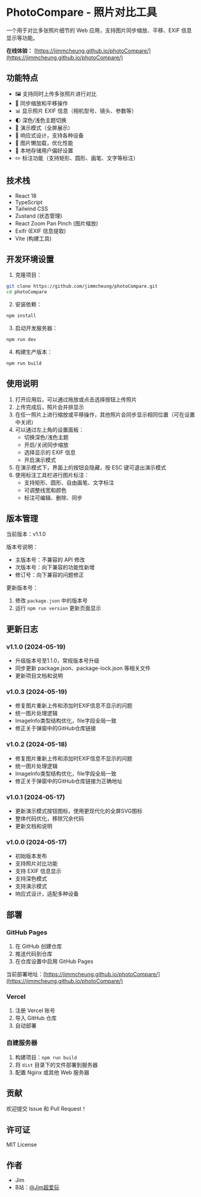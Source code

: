 # PhotoCompare - 照片对比工具

一个用于对比多张照片细节的 Web 应用，支持图片同步缩放、平移、EXIF 信息显示等功能。

**在线体验：** [https://jimmcheung.github.io/photoCompare/](https://jimmcheung.github.io/photoCompare/)

## 功能特点

- 🖼️ 支持同时上传多张照片进行对比
- 🔄 同步缩放和平移操作
- 📊 显示照片 EXIF 信息（相机型号、镜头、参数等）
- 🌓 深色/浅色主题切换
- 🎯 演示模式（全屏展示）
- 📱 响应式设计，支持各种设备
- 🚀 图片懒加载，优化性能
- 💾 本地存储用户偏好设置
- ✏️ 标注功能（支持矩形、圆形、画笔、文字等标注）

## 技术栈

- React 18
- TypeScript
- Tailwind CSS
- Zustand (状态管理)
- React Zoom Pan Pinch (图片缩放)
- Exifr (EXIF 信息提取)
- Vite (构建工具)

## 开发环境设置

1. 克隆项目：
```bash
git clone https://github.com/jimmcheung/photoCompare.git
cd photoCompare
```

2. 安装依赖：
```bash
npm install
```

3. 启动开发服务器：
```bash
npm run dev
```

4. 构建生产版本：
```bash
npm run build
```

## 使用说明

1. 打开应用后，可以通过拖放或点击选择按钮上传照片
2. 上传完成后，照片会并排显示
3. 在任一照片上进行缩放或平移操作，其他照片会同步显示相同位置（可在设置中关闭）
4. 可以通过左上角的设置面板：
   - 切换深色/浅色主题
   - 开启/关闭同步缩放
   - 选择显示的 EXIF 信息
   - 开启演示模式
5. 在演示模式下，界面上的按钮会隐藏，按 ESC 键可退出演示模式
6. 使用标注工具栏进行图片标注：
   - 支持矩形、圆形、自由画笔、文字标注
   - 可调整线宽和颜色
   - 标注可编辑、删除、同步

## 版本管理

当前版本：v1.1.0

版本号说明：
- 主版本号：不兼容的 API 修改
- 次版本号：向下兼容的功能性新增
- 修订号：向下兼容的问题修正

更新版本号：
1. 修改 `package.json` 中的版本号
2. 运行 `npm run version` 更新页面显示

## 更新日志

### v1.1.0 (2024-05-19)
- 升级版本号至1.1.0，常规版本号升级
- 同步更新 package.json、package-lock.json 等相关文件
- 更新项目文档和说明

### v1.0.3 (2024-05-19)
- 修复图片重新上传和添加时EXIF信息不显示的问题
- 统一图片处理逻辑
- ImageInfo类型结构优化，file字段全局一致
- 修正关于弹窗中的GitHub仓库链接

### v1.0.2 (2024-05-18)
- 修复图片重新上传和添加时EXIF信息不显示的问题
- 统一图片处理逻辑
- ImageInfo类型结构优化，file字段全局一致
- 修正关于弹窗中的GitHub仓库链接为正确地址

### v1.0.1 (2024-05-17)
- 更新演示模式按钮图标，使用更现代化的全屏SVG图标
- 整体代码优化，移除冗余代码
- 更新文档和说明

### v1.0.0 (2024-05-17)
- 初始版本发布
- 支持照片对比功能
- 支持 EXIF 信息显示
- 支持深色模式
- 支持演示模式
- 响应式设计，适配多种设备

## 部署

### GitHub Pages
1. 在 GitHub 创建仓库
2. 推送代码到仓库
3. 在仓库设置中启用 GitHub Pages

当前部署地址：[https://jimmcheung.github.io/photoCompare/](https://jimmcheung.github.io/photoCompare/)

### Vercel
1. 注册 Vercel 账号
2. 导入 GitHub 仓库
3. 自动部署

### 自建服务器
1. 构建项目：`npm run build`
2. 将 `dist` 目录下的文件部署到服务器
3. 配置 Nginx 或其他 Web 服务器

## 贡献

欢迎提交 Issue 和 Pull Request！

## 许可证

MIT License

## 作者

- Jim
- B站：[@Jim超爱玩](https://space.bilibili.com/13818699)
